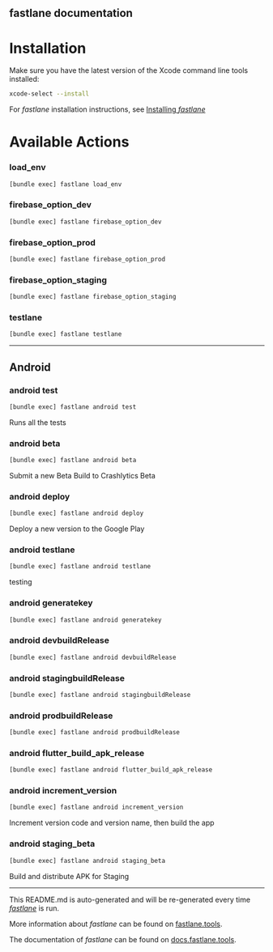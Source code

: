 fastlane documentation
----

# Installation

Make sure you have the latest version of the Xcode command line tools installed:

```sh
xcode-select --install
```

For _fastlane_ installation instructions, see [Installing _fastlane_](https://docs.fastlane.tools/#installing-fastlane)

# Available Actions

### load_env

```sh
[bundle exec] fastlane load_env
```



### firebase_option_dev

```sh
[bundle exec] fastlane firebase_option_dev
```



### firebase_option_prod

```sh
[bundle exec] fastlane firebase_option_prod
```



### firebase_option_staging

```sh
[bundle exec] fastlane firebase_option_staging
```



### testlane

```sh
[bundle exec] fastlane testlane
```



----


## Android

### android test

```sh
[bundle exec] fastlane android test
```

Runs all the tests

### android beta

```sh
[bundle exec] fastlane android beta
```

Submit a new Beta Build to Crashlytics Beta

### android deploy

```sh
[bundle exec] fastlane android deploy
```

Deploy a new version to the Google Play

### android testlane

```sh
[bundle exec] fastlane android testlane
```

testing

### android generatekey

```sh
[bundle exec] fastlane android generatekey
```



### android devbuildRelease

```sh
[bundle exec] fastlane android devbuildRelease
```



### android stagingbuildRelease

```sh
[bundle exec] fastlane android stagingbuildRelease
```



### android prodbuildRelease

```sh
[bundle exec] fastlane android prodbuildRelease
```



### android flutter_build_apk_release

```sh
[bundle exec] fastlane android flutter_build_apk_release
```



### android increment_version

```sh
[bundle exec] fastlane android increment_version
```

Increment version code and version name, then build the app

### android staging_beta

```sh
[bundle exec] fastlane android staging_beta
```

Build and distribute APK for Staging

----

This README.md is auto-generated and will be re-generated every time [_fastlane_](https://fastlane.tools) is run.

More information about _fastlane_ can be found on [fastlane.tools](https://fastlane.tools).

The documentation of _fastlane_ can be found on [docs.fastlane.tools](https://docs.fastlane.tools).
